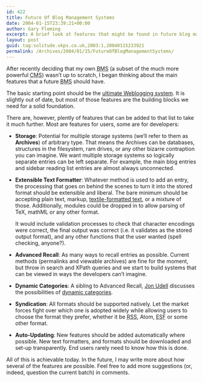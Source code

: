 ```yaml
---
id: 422
title: Future Of Blog Management Systems
date: 2004-01-15T23:39:21+00:00
author: Gary Fleming
excerpt: A brief look at features that might be found in future blog managerment systems
layout: post
guid: tag:solitude.vkps.co.uk,2003:1,20040115233921
permalink: /Archives/2004/01/15/FutureOfBlogManagementSystems/
---
```

After recently deciding that my own <acronym title="Blog Management Systems">BMS</acronym> (a subset of the much more powerful <acronym title="Content Management Systems">CMS</acronym>) wasn&#8217;t up to scratch, I began thinking about the main features that a future <acronym title="Blog Management Systems">BMS</acronym> should have.

The basic starting point should be the [ultimate Weblogging system](http://mpt.phrasewise.com/2003/05/02). It is slightly out of date, but most of those features are the building blocks we need for a solid foundation.

There are, however, plently of features that can be added to that list to take it much further. Most are features for users, some are for developers:

  * **Storage**: Potential for multiple storage systems (we&#8217;ll refer to them as **Archives**) of arbitrary type. That means the Archives can be databases, structures in the filesystem, ram drives, or any other bizarre contraption you can imagine. We want multiple storage systems so logically separate entries can be left separate. For example, the main blog entries and sidebar reading list entries are almost always unconnected.

  * **Extensible Text Formatter**: Whatever method is used to add an entry, the processing that goes on behind the scenes to turn it into the stored format should be extensible and liberal. The bare minimum should be accepting plain text, markup, [textile-formatted text](http://www.textism.com/tools/textile/), or a mixture of those. Additionally, modules could be dropped in to allow parsing of TeX, mathML or any other format.
    
    It would include validation processes to check that character encodings were correct, the final output was correct (i.e. it validates as the stored output format), and any other functions that the user wanted (spell checking, anyone?).

  * **Advanced Recall**: As many ways to recall entries as possible. Current methods (permalinks and viewable archives) are fine for the moment, but throw in search and XPath queries and we start to build systems that can be viewed in ways the developers can&#8217;t imagine.

  * **Dynamic Categories**: A sibling to Advanced Recall, [Jon Udell](http://weblog.infoworld.com/udell/) discusses the possibilities of [dynamic categories](http://weblog.infoworld.com/udell/2004/01/15.html).

  * **Syndication**: All formats should be supported natively. Let the market forces fight over which one is adopted widely while allowing users to choose the format they prefer, whether it be <acronym title="Rich Site Summary">RSS</acronym>, Atom, <acronym title="Epistula Syndication Format">ESF</acronym> or some other format.

  * **Auto-Updating**: New features should be added automatically where possible. New text formatters, and formats should be downloaded and set-up transparently. End users rarely need to know how this is done.

All of this is achievable today. In the future, I may write more about how several of the features are possible. Feel free to add more suggestions (or, indeed, question the current batch) in comments.